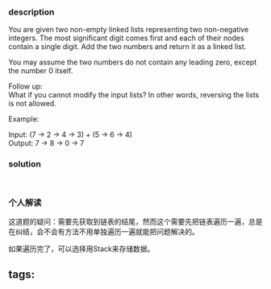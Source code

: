 ### description  
You are given two non-empty linked lists representing two non-negative integers. The most significant digit comes first and each of their nodes contain a single digit. Add the two numbers and return it as a linked list.  
  
You may assume the two numbers do not contain any leading zero, except the number 0 itself.  
  
Follow up:  
What if you cannot modify the input lists? In other words, reversing the lists is not allowed.  
  
Example:  
  
Input: (7 -> 2 -> 4 -> 3) + (5 -> 6 -> 4)  
Output: 7 -> 8 -> 0 -> 7  
  
  
### solution  
```  
  
```  
  
### 个人解读  
这道题的疑问：需要先获取到链表的结尾，然而这个需要先把链表遍历一遍，总是在纠结，会不会有方法不用单独遍历一遍就能把问题解决的。  
  
如果遍历完了，可以选择用Stack来存储数据。  
  
  
tags:  
  -   
